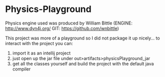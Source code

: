 # Physics-Playground
Physics engine used was produced by William Bittle (ENGINE: http://www.dyn4j.org/ GIT: https://github.com/wnbittle)

This project was more of a playground so I did not package it up nicely... to interact with the project you can:
1) import it as an intellij project
2) just open up the jar file under out>artifacts>physicsPlayground_jar
3) get all the classes yourself and build the project with the default java compiler